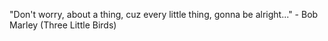 "Don't worry, about a thing, cuz every little thing, gonna be alright..."
	 - Bob Marley (Three Little Birds) 